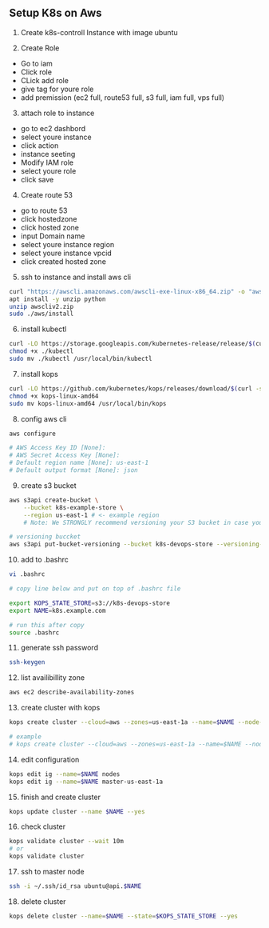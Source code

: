 ## Setup K8s on Aws

1. Create k8s-controll Instance with image ubuntu

2. Create Role

-   Go to iam
-   Click role
-   CLick add role
-   give tag for youre role
-   add premission (ec2 full, route53 full, s3 full, iam full, vps full)

3. attach role to instance

-   go to ec2 dashbord
-   select youre instance
-   click action
-   instance seeting
-   Modify IAM role
-   select youre role
-   click save

4. Create route 53

-   go to route 53
-   click hostedzone
-   click hosted zone
-   input Domain name
-   select youre instance region
-   select youre instance vpcid
-   click created hosted zone
5. ssh to instance and install aws cli

```bash
curl "https://awscli.amazonaws.com/awscli-exe-linux-x86_64.zip" -o "awscliv2.zip"
apt install -y unzip python
unzip awscliv2.zip
sudo ./aws/install

```

6. install kubectl

```bash
curl -LO https://storage.googleapis.com/kubernetes-release/release/$(curl -s https://storage.googleapis.com/kubernetes-release/release/stable.txt)/bin/linux/amd64/kubectl
chmod +x ./kubectl
sudo mv ./kubectl /usr/local/bin/kubectl
```

7. install kops

```bash
curl -LO https://github.com/kubernetes/kops/releases/download/$(curl -s https://api.github.com/repos/kubernetes/kops/releases/latest | grep tag_name | cut -d '"' -f 4)/kops-linux-amd64
chmod +x kops-linux-amd64
sudo mv kops-linux-amd64 /usr/local/bin/kops
```

8. config aws cli
```bash
aws configure

# AWS Access Key ID [None]:
# AWS Secret Access Key [None]:
# Default region name [None]: us-east-1
# Default output format [None]: json
```

9. create s3 bucket

```bash
aws s3api create-bucket \
    --bucket k8s-example-store \
    --region us-east-1 # <- example region
    # Note: We STRONGLY recommend versioning your S3 bucket in case you ever need to revert or recover a previous state store.

# versioning buccket
aws s3api put-bucket-versioning --bucket k8s-devops-store --versioning-configuration Status=Enabled

```

10. add to .bashrc

```bash
vi .bashrc

# copy line below and put on top of .bashrc file

export KOPS_STATE_STORE=s3://k8s-devops-store
export NAME=k8s.example.com

# run this after copy
source .bashrc
```

11. generate ssh password

```bash
ssh-keygen
```

12. list availibillity zone

```bash
aws ec2 describe-availability-zones
```

13. create cluster with kops

```bash
kops create cluster --cloud=aws --zones=us-east-1a --name=$NAME --node-size=t2.medium --master-size=t2.medium --dns-zone=example.com --dns private

# example
# kops create cluster --cloud=aws --zones=us-east-1a --name=$NAME --node-size=t2.medium --master-size=t2.medium --dns-zone=example.com --dns private
```

14. edit configuration

```bash
kops edit ig --name=$NAME nodes
kops edit ig --name=$NAME master-us-east-1a
```

15. finish and create cluster

```bash
kops update cluster --name $NAME --yes
```

16. check cluster

```bash
kops validate cluster --wait 10m
# or
kops validate cluster
```

17. ssh to master node

```bash
ssh -i ~/.ssh/id_rsa ubuntu@api.$NAME
```

18. delete cluster

```bash
kops delete cluster --name=$NAME --state=$KOPS_STATE_STORE --yes
```
